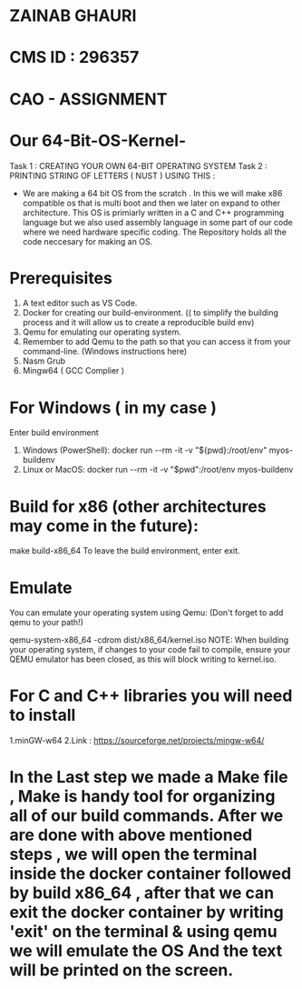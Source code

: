 
# ZAINAB GHAURI
# CMS ID : 296357
# CAO - ASSIGNMENT 

# Our 64-Bit-OS-Kernel- 
 Task 1 : CREATING YOUR OWN 64-BIT OPERATING SYSTEM
 Task 2 : PRINTING STRING OF LETTERS ( NUST ) USING THIS :

-	We are making a 64 bit OS from the scratch . In this we will make x86 compatible os that is multi boot and then we later on expand to other architecture. This OS is primiarly written in a C and C++ programming language but we also used assembly language in some part of our code where we need hardware specific coding. 
The Repository holds all the code neccesary for making an OS.

# Prerequisites
1. A text editor such as VS Code.
2. Docker for creating our build-environment. (( to simplify the building process and it will allow us to create a reproducible build env)
3. Qemu for emulating our operating system.
4. Remember to add Qemu to the path so that you can access it from your command-line. (Windows instructions here)
5. Nasm Grub
6. Mingw64 ( GCC Complier )

# For Windows ( in my case )
Enter build environment
1. Windows (PowerShell): docker run --rm -it -v "${pwd}:/root/env" myos-buildenv
2. Linux or MacOS: docker run --rm -it -v "$pwd":/root/env myos-buildenv

# Build for x86 (other architectures may come in the future):

make build-x86_64
To leave the build environment, enter exit.

# Emulate
You can emulate your operating system using Qemu: (Don't forget to add qemu to your path!)

qemu-system-x86_64 -cdrom dist/x86_64/kernel.iso
NOTE: When building your operating system, if changes to your code fail to compile, ensure your QEMU emulator has been closed, as this will block writing to kernel.iso.

# For C and C++ libraries you will need to install
 1.minGW-w64
 2.Link : https://sourceforge.net/projects/mingw-w64/
 
#	In the Last step we made a Make file ,  Make is handy tool for organizing all of our build commands. After we are done with above mentioned steps , we will open the terminal inside the docker container followed by  build x86_64 , after that we can exit the docker container by writing 'exit' on the terminal & using qemu we will emulate the OS And the text will be printed on the screen.  
